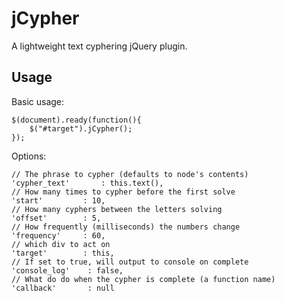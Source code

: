jCypher
======

A lightweight text cyphering jQuery plugin.

Usage
-----

Basic usage:

    $(document).ready(function(){
        $("#target").jCypher();
    });

Options:

    // The phrase to cypher (defaults to node's contents)
    'cypher_text'		: this.text(),
    // How many times to cypher before the first solve
    'start'			: 10,
    // How many cyphers between the letters solving
    'offset'		: 5,
    // How frequently (milliseconds) the numbers change
    'frequency'		: 60,
    // which div to act on
    'target'		: this,
    // If set to true, will output to console on complete
    'console_log'    : false,
    // What do do when the cypher is complete (a function name)
    'callback'       : null